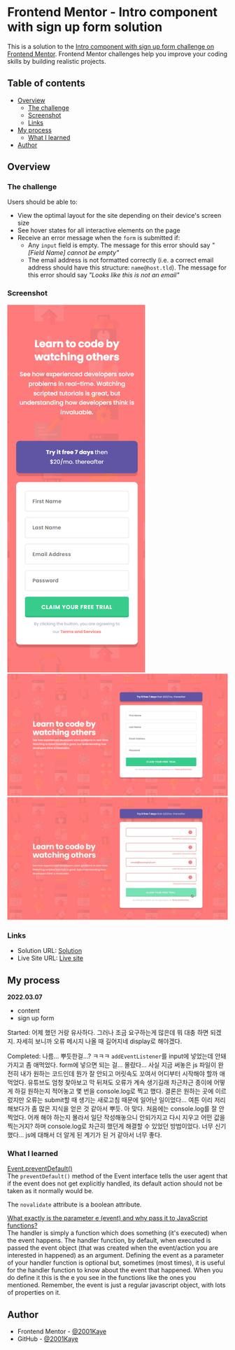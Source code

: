 # Frontend Mentor - Intro component with sign up form solution

This is a solution to the [Intro component with sign up form challenge on Frontend Mentor](https://www.frontendmentor.io/challenges/intro-component-with-signup-form-5cf91bd49edda32581d28fd1). Frontend Mentor challenges help you improve your coding skills by building realistic projects. 

## Table of contents

- [Overview](#overview)
  - [The challenge](#the-challenge)
  - [Screenshot](#screenshot)
  - [Links](#links)
- [My process](#my-process)
  - [What I learned](#what-i-learned)
- [Author](#author)

## Overview

### The challenge

Users should be able to:

- View the optimal layout for the site depending on their device's screen size
- See hover states for all interactive elements on the page
- Receive an error message when the `form` is submitted if:
  - Any `input` field is empty. The message for this error should say *"[Field Name] cannot be empty"*
  - The email address is not formatted correctly (i.e. a correct email address should have this structure: `name@host.tld`). The message for this error should say *"Looks like this is not an email"*

### Screenshot

![](./design/mobile-design.jpg)
![](./design/desktop-design.jpg)
![](./design/active-states.jpg)

### Links

- Solution URL: [Solution](https://www.frontendmentor.io/solutions/intro-component-with-signup-form-9uTrk75XM)
- Live Site URL: [Live site](https://jhan117.github.io/Intro-component-with-sign-up-form/)

## My process

**2022.03.07**

- content
- sign up form

Started: 어제 했던 거랑 유사하다. 그러나 조금 요구하는게 많은데 뭐 대충 하면 되겠지. 자세히 보니까 오류 메시지 나올 때 길어지네 display로 해야겠다.

Completed: 나름... 뿌듯한걸...? ㅋㅋㅋ `addEventListener`를 input에 넣었는데 안돼가지고 좀 애먹었다. form에 넣으면 되는 걸... 몰랐다... 사실 지금 써놓은 js 파일이 완전히 내가 원하는 코드인데 뭔가 잘 안되고 머릿속도 꼬여서 어디부터 시작해야 할까 애먹었다. 유튜브도 엄청 찾아보고 막 뒤져도 오류가 계속 생기길래 차근차근 종이에 어떻게 하길 원하는지 적어놓고 몇 번을 console.log로 찍고 했다. 결론은 원하는 곳에 이르렀지만 오류는 submit할 때 생기는 새로고침 때문에 일어난 일이었다... 여튼 이리 저리 해보다가 좀 많은 지식을 얻은 것 같아서 뿌듯. 아 맞다. 처음에는 console.log를 잘 안 찍었다. 어캐 해야 하는지 몰라서 일단 작성해놓으니 안되가지고 다시 지우고 어떤 값을 찍는거지? 하며 console.log로 차근히 했던게 해결할 수 있었던 방법이었다. 너무 신기했다... js에 대해서 더 알게 된 계기가 된 거 같아서 너무 좋다.

### What I learned

[Event.preventDefault()](https://developer.mozilla.org/en-US/docs/Web/API/Event/preventDefault)   
The `preventDefault()` method of the Event interface tells the user agent that if the event does not get explicitly handled, its default action should not be taken as it normally would be.
   
The `novalidate` attribute is a boolean attribute.
   
[What exactly is the parameter e (event) and why pass it to JavaScript functions?](https://stackoverflow.com/questions/35936365/what-exactly-is-the-parameter-e-event-and-why-pass-it-to-javascript-functions)   
The handler is simply a function which does something (it's executed) when the event happens. The handler function, by default, when executed is passed the event object (that was created when the event/action you are interested in happened) as an argument. Defining the event as a parameter of your handler function is optional but, sometimes (most times), it is useful for the handler function to know about the event that happened. When you do define it this is the e you see in the functions like the ones you mentioned. Remember, the event is just a regular javascript object, with lots of properties on it.

## Author

- Frontend Mentor - [@2001Kaye](https://www.frontendmentor.io/profile/jhan117)
- GitHub - [@2001Kaye](https://github.com/jhan117)
